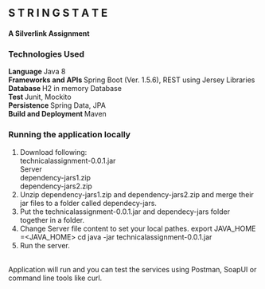 ## S T R I N G  S T A T E
#### A Silverlink Assignment

### Technologies Used

<b> Language </b> Java 8 <br/>
<b> Frameworks and APIs </b> Spring Boot (Ver. 1.5.6), REST using Jersey Libraries </br>
<b> Database </b> H2 in memory Database </br>
<b> Test </b> Junit, Mockito </br>
<b> Persistence </b> Spring Data, JPA </br>
<b> Build and Deployment </b> Maven </br>


### Running the application locally

1. Download following: </br>
technicalassignment-0.0.1.jar</br>
Server</br>
dependency-jars1.zip</br>
dependency-jars2.zip</br>
2. Unzip dependency-jars1.zip and dependency-jars2.zip and merge their jar files to a folder called dependecy-jars.</br>
3. Put the technicalassignment-0.0.1.jar and dependecy-jars folder together in a folder.</br>
4. Change Server file content to set your local pathes.
export JAVA_HOME =<JAVA_HOME>
cd <The jar file path>
java -jar technicalassignment-0.0.1.jar</br>
5. Run the server.</br>
</br>
Application will run and you can test the services using Postman, SoapUI or command line tools like curl.

